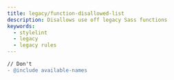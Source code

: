 ```yaml
---
title: legacy/function-disallowed-list
description: Disallows use off legacy Sass functions
keywords:
  - stylelint
  - legacy
  - legacy rules
---
```


```diff
// Don't
- @include available-names
```
